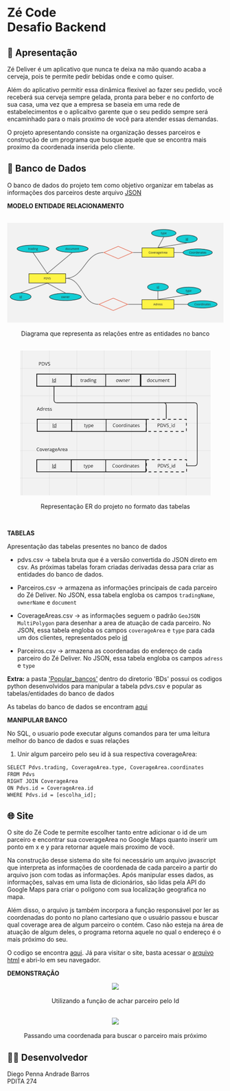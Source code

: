# Zé Code <br> Desafio Backend
## 🍻 Apresentação

Zé Deliver é um aplicativo que nunca te deixa na mão quando acaba a cerveja, pois te permite pedir bebidas onde e como quiser. 

Além do aplicativo permitir essa dinâmica flexivel ao fazer seu pedido, você receberá sua cerveja sempre gelada, pronta para beber e no conforto de sua casa, uma vez que a empresa se baseia em uma rede de estabelecimentos e o aplicaitvo garente que o seu pedido sempre será encaminhado para o mais proximo de você para atender essas demandas. 

O projeto apresentando consiste na organização desses parceiros e construção de um programa que busque aquele que se encontra mais proximo da coordenada inserida pelo cliente. 

## 💾 Banco de Dados

O banco de dados do projeto tem como objetivo organizar em tabelas as informações dos parceiros deste arquivo [JSON](pdvs.json)

**MODELO ENTIDADE RELACIONAMENTO**

<br>
<div align="center">
  <img src="./Imagens/Diagrama.jpg">
  <p align="center"> Diagrama que representa as relações entre as entidades no banco </p>
</div>

<br>
<div align="center">
  <img src="./Imagens/relacionamento.png">
  <p align="center"> Representação ER do projeto no formato das tabelas </p>
</div>
<br>

**TABELAS** <br>

Apresentação das tabelas presentes no banco de dados

- pdvs.csv → tabela bruta que é a versão convertida do JSON direto em csv. As próximas tabelas foram criadas derivadas dessa para criar as entidades do banco de dados.

- Parceiros.csv → armazena as informações principais de cada parceiro do Zé Deliver. No JSON, essa tabela engloba os campos `tradingName`, `ownerName` e `document`

- CoverageAreas.csv → as informações seguem o padrão `GeoJSON MultiPolygon` para desenhar a area de atuação de cada parceiro. No JSON, essa tabela engloba os campos `coverageArea` e `type` para cada um 
dos clientes, representados pelo <ins> id </ins>	

- Parceiros.csv → armazena as coordenadas do endereço de cada parceiro do Zé Deliver. No JSON, essa tabela engloba os campos `adress` e `type`

**Extra:** a pasta ['Popular_bancos'](BDs/Popular_bancos) dentro do diretorio 'BDs' possui os codigos python desenvolvidos para manipular a tabela pdvs.csv e popular as tabelas/entidades do banco de dados

As tabelas do banco de dados se encontram [aqui](BDs)
<br>

**MANIPULAR BANCO** 

No SQL, o usuario pode executar alguns comandos para ter uma leitura melhor do banco de dados e suas relações

1. Unir algum parceiro pelo seu id à sua respectiva coverageArea:
  ```
  SELECT Pdvs.trading, CoverageArea.type, CoverageArea.coordinates
  FROM Pdvs
  RIGHT JOIN CoverageArea
  ON Pdvs.id = CoverageArea.id
  WHERE Pdvs.id = [escolha_id];
  ```
## 🌐 Site

O site do Zé Code te permite escolher tanto entre adicionar o id de um parceiro e encontrar sua coverageArea no Google Maps quanto inserir um ponto em x e y para retornar aquele mais proximo de você.

Na construção desse sistema do site foi necessário um arquivo javascript que interpreta as informações de coordenada de cada parceiro a partir do arquivo json com todas as informações. Após manipular esses dados, as informações, salvas em uma lista de dicionários, são lidas pela API do Google Maps para criar o poligono com sua localização geografica no mapa. 

Além disso, o arquivo js também incorpora a função responsável por ler as coordenadas do ponto no plano cartesiano que o usuário passou e buscar qual coverage area de algum parceiro o contém. Caso não esteja na área de atuação de algum deles, o programa retorna aquele no qual o endereço é o mais próximo do seu. 

O codigo se encontra [aqui](scripts/index.js). Já para visitar o site, basta acessar o [arquivo html](templates/home.html) e abri-lo em seu navegador. 

**DEMONSTRAÇÃO** 

<div align="center">
  <img src="./Imagens/IDs.gif" widht=300 height=300>
  <p align="center"> Utilizando a função de achar parceiro pelo Id </p>
</div>
<br>

<div align="center">
  <img src="./Imagens/Coordenadas.gif">
  <p> Passando uma coordenada para buscar o parceiro mais próximo </p>
</div>

## 👨‍💻 Desenvolvedor

Diego Penna Andrade Barros <br>
PDITA 274
